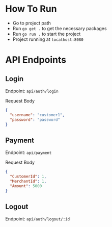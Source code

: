 # How To Run
- Go to project path
- Run `go get .` to get the necessary packages
- Run `go run .` to start the project
- Project running at `localhost:8080`

# API Endpoints
## Login
Endpoint: `api/auth/login`

Request Body
```json
{
  "username": "customer1",
  "password": "password"
}
```

## Payment
Endpoint: `api/payment`

Request Body
```json
{
  "CustomerId": 1,
  "MerchantId": 1,
  "Amount": 5000
}
```

## Logout
Endpoint: `api/auth/logout/:id`
